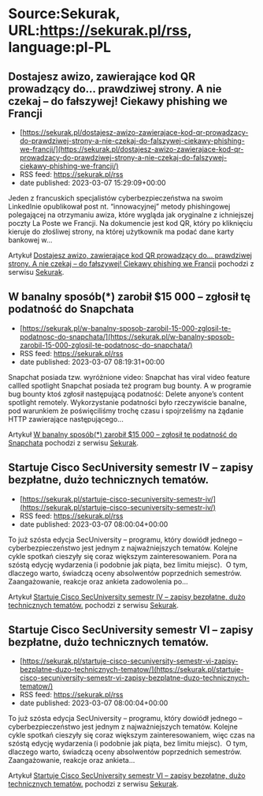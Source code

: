 # Source:Sekurak, URL:https://sekurak.pl/rss, language:pl-PL

## Dostajesz awizo, zawierające kod QR prowadzący do… prawdziwej strony. A nie czekaj – do fałszywej! Ciekawy phishing we Francji
 - [https://sekurak.pl/dostajesz-awizo-zawierajace-kod-qr-prowadzacy-do-prawdziwej-strony-a-nie-czekaj-do-falszywej-ciekawy-phishing-we-francji/](https://sekurak.pl/dostajesz-awizo-zawierajace-kod-qr-prowadzacy-do-prawdziwej-strony-a-nie-czekaj-do-falszywej-ciekawy-phishing-we-francji/)
 - RSS feed: https://sekurak.pl/rss
 - date published: 2023-03-07 15:29:09+00:00

<p>Jeden z francuskich specjalistów cyberbezpieczeństwa na swoim LinkedInie opublikował post nt. “innowacyjnej” metody phishingowej polegającej na otrzymaniu awiza, które wygląda jak oryginalne z ichniejszej poczty La Poste we Francji. Na dokumencie jest kod QR, który po kliknięciu kieruje do złośliwej strony, na której użytkownik ma podać dane karty bankowej w...</p>
<p>Artykuł <a href="https://sekurak.pl/dostajesz-awizo-zawierajace-kod-qr-prowadzacy-do-prawdziwej-strony-a-nie-czekaj-do-falszywej-ciekawy-phishing-we-francji/" rel="nofollow">Dostajesz awizo, zawierające kod QR prowadzący do&#8230; prawdziwej strony. A nie czekaj &#8211; do fałszywej! Ciekawy phishing we Francji</a> pochodzi z serwisu <a href="https://sekurak.pl" rel="nofollow">Sekurak</a>.</p>

## W banalny sposób(*) zarobił $15 000 – zgłosił tę podatność do Snapchata
 - [https://sekurak.pl/w-banalny-sposob-zarobil-15-000-zglosil-te-podatnosc-do-snapchata/](https://sekurak.pl/w-banalny-sposob-zarobil-15-000-zglosil-te-podatnosc-do-snapchata/)
 - RSS feed: https://sekurak.pl/rss
 - date published: 2023-03-07 08:19:31+00:00

<p>Snapchat posiada tzw. wyróżnione video: Snapchat has viral video feature callled spotlight Snapchat posiada też program bug bounty. A w programie bug bounty ktoś zgłosił następującą podatność: Delete anyone&#8217;s content spotlight remotely. Wykorzystanie podatności było rzeczywiście banalne, pod warunkiem że poświęciliśmy trochę czasu i spojrzeliśmy na żądanie HTTP zawierające następującego...</p>
<p>Artykuł <a href="https://sekurak.pl/w-banalny-sposob-zarobil-15-000-zglosil-te-podatnosc-do-snapchata/" rel="nofollow">W banalny sposób(*) zarobił $15 000 &#8211; zgłosił tę podatność do Snapchata</a> pochodzi z serwisu <a href="https://sekurak.pl" rel="nofollow">Sekurak</a>.</p>

## Startuje Cisco SecUniversity semestr IV – zapisy bezpłatne, dużo technicznych tematów.
 - [https://sekurak.pl/startuje-cisco-secuniversity-semestr-iv/](https://sekurak.pl/startuje-cisco-secuniversity-semestr-iv/)
 - RSS feed: https://sekurak.pl/rss
 - date published: 2023-03-07 08:00:04+00:00

<p>To już szósta edycja SecUniversity – programu, który dowiódł jednego – cyberbezpieczeństwo jest jednym z najważniejszych tematów. Kolejne cykle spotkań cieszyły się coraz większym zainteresowaniem. Pora na szóstą edycję wydarzenia (i podobnie jak piąta, bez limitu miejsc).&#160; O tym, dlaczego warto, świadczą oceny absolwentów poprzednich semestrów. Zaangażowanie, reakcje oraz ankieta zadowolenia po...</p>
<p>Artykuł <a href="https://sekurak.pl/startuje-cisco-secuniversity-semestr-iv/" rel="nofollow">Startuje Cisco SecUniversity semestr IV &#8211; zapisy bezpłatne, dużo technicznych tematów.</a> pochodzi z serwisu <a href="https://sekurak.pl" rel="nofollow">Sekurak</a>.</p>

## Startuje Cisco SecUniversity semestr VI – zapisy bezpłatne, dużo technicznych tematów.
 - [https://sekurak.pl/startuje-cisco-secuniversity-semestr-vi-zapisy-bezplatne-duzo-technicznych-tematow/](https://sekurak.pl/startuje-cisco-secuniversity-semestr-vi-zapisy-bezplatne-duzo-technicznych-tematow/)
 - RSS feed: https://sekurak.pl/rss
 - date published: 2023-03-07 08:00:04+00:00

<p>To już szósta edycja SecUniversity – programu, który dowiódł jednego – cyberbezpieczeństwo jest jednym z najważniejszych tematów. Kolejne cykle spotkań cieszyły się coraz większym zainteresowaniem, więc czas na szóstą edycję wydarzenia (i podobnie jak piąta, bez limitu miejsc).  O tym, dlaczego warto, świadczą oceny absolwentów poprzednich semestrów. Zaangażowanie, reakcje oraz ankieta...</p>
<p>Artykuł <a href="https://sekurak.pl/startuje-cisco-secuniversity-semestr-vi-zapisy-bezplatne-duzo-technicznych-tematow/" rel="nofollow">Startuje Cisco SecUniversity semestr VI &#8211; zapisy bezpłatne, dużo technicznych tematów.</a> pochodzi z serwisu <a href="https://sekurak.pl" rel="nofollow">Sekurak</a>.</p>

